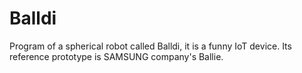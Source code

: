 # Balldi
Program of a spherical robot called Balldi, it is a funny IoT device. Its reference prototype is SAMSUNG company's Ballie.
